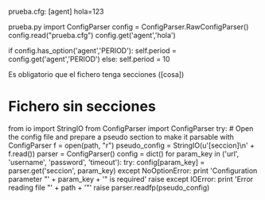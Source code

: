 prueba.cfg:
[agent]
hola=123


prueba.py
import ConfigParser
config = ConfigParser.RawConfigParser()
config.read("prueba.cfg")
config.get('agent','hola')

if config.has_option('agent','PERIOD'):
    self.period = config.get('agent','PERIOD')
else:
    self.period = 10



Es obligatorio que el fichero tenga secciones ([cosa])


# Fichero sin secciones #
from io import StringIO
from ConfigParser import ConfigParser
try:
    # Open the config file and prepare a pseudo section to make it parsable with ConfigParser
    f = open(path, "r")
    pseudo_config = StringIO(u'[seccion]\n' + f.read())
    parser = ConfigParser()
    config = dict()
    for param_key in ('url', 'username', 'password', 'timeout'):
       try:
           config[param_key] = parser.get('seccion', param_key)
       except NoOptionError:
           print 'Configuration parameter \"' + param_key + '\" is required'
           raise
except IOError:
    print 'Error reading file \"' + path + '\"'
    raise 
parser.readfp(pseudo_config)
